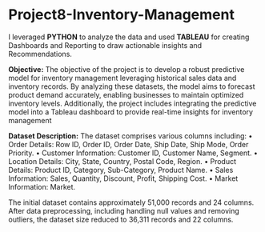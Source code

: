# Project8-Inventory-Management
I leveraged **PYTHON** to analyze the data and used **TABLEAU** for creating Dashboards and Reporting to draw actionable insights and Recommendations.

**Objective:**
The objective of the project is to develop a robust predictive model for inventory management leveraging historical sales data and inventory records. 
By analyzing these datasets, the model aims to forecast product demand accurately, enabling businesses to maintain optimized inventory levels. 
Additionally, the project includes integrating the predictive model into a Tableau dashboard to provide real-time insights for inventory management


**Dataset Description:**
The dataset comprises various columns including:
•	Order Details: Row ID, Order ID, Order Date, Ship Date, Ship Mode, Order Priority.
•	Customer Information: Customer ID, Customer Name, Segment.
•	Location Details: City, State, Country, Postal Code, Region.
•	Product Details: Product ID, Category, Sub-Category, Product Name.
•	Sales Information: Sales, Quantity, Discount, Profit, Shipping Cost.
•	Market Information: Market.

The initial dataset contains approximately 51,000 records and 24 columns. After data preprocessing, including handling null values and removing outliers, 
the dataset size reduced to 36,311 records and 22 columns.


